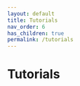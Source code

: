 ```yaml
---
layout: default
title: Tutorials
nav_order: 6
has_children: true
permalink: /tutorials
---
```


# Tutorials

